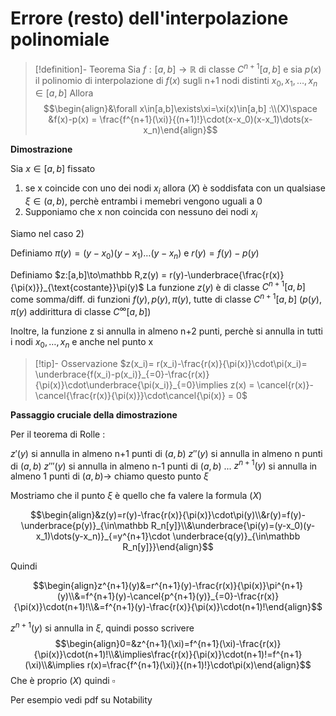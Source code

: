 # Errore (resto) dell'interpolazione polinomiale

>[!definition]-  Teorema
>Sia $f:[a,b]\to\mathbb R$ di classe $C^{n+1}[a,b]$ e sia $p(x)$ il polinomio di interpolazione di $f(x)$ sugli n+1 nodi distinti $x_0,x_1,\dots,x_n\in[a,b]$
>Allora 
>$$\begin{align}&\forall x\in[a,b]\exists\xi=\xi(x)\in[a,b] :\\(X)\space &f(x)-p(x) = \frac{f^{n+1}(\xi)}{(n+1)!}\cdot(x-x_0)(x-x_1)\dots(x-x_n)\end{align}$$

**Dimostrazione**

Sia $x\in[a,b]$ fissato

1) se x coincide con uno dei nodi $x_i$ allora $(X)$ è soddisfata con un qualsiase $\xi\in(a,b)$, perchè entrambi i memebri vengono uguali a 0
2) Supponiamo che x non coincida con nessuno dei nodi $x_i$

Siamo nel caso 2)

Definiamo $\pi(y) = (y-x_0)(y-x_1)\dots(y-x_n)$ e $r(y) = f(y)-p(y)$

Definiamo $z:[a,b]\to\mathbb R,z(y) = r(y)-\underbrace{\frac{r(x)}{\pi(x)}}_{\text{costante}}\pi(y)$
La funzione $z(y)$ è di classe $C^{n+1}[a,b]$ come somma/diff. di funzioni $f(y),p(y),\pi(y)$, tutte di classe $C^{n+1}[a,b]$ ($p(y),\pi(y)$ addirittura di classe $C^\infty[a,b]$)

Inoltre, la funzione z si annulla in almeno n+2 punti, perchè si annulla in tutti i nodi $x_0,\dots,x_n$ e anche nel punto x

>[!tip]- Osservazione
>$z(x_i)= r(x_i)-\frac{r(x)}{\pi(x)}\cdot\pi(x_i)= \underbrace{f(x_i)-p(x_i)}_{=0}-\frac{r(x)}{\pi(x)}\cdot\underbrace{\pi(x_i)}_{=0}\implies z(x) = \cancel{r(x)}-\cancel{\frac{r(x)}{\pi(x)}}\cdot\cancel{\pi(x)} = 0$

**Passaggio cruciale della dimostrazione**

Per il teorema di Rolle :

$z'(y)$ si annulla in almeno n+1 punti di $(a,b)$
$z''(y)$ si annulla in almeno n punti di $(a,b)$
$z'''(y)$ si annulla in almeno n-1 punti di $(a,b)$
...
$z^{n+1}(y)$ si annulla in almeno 1 punti di $(a,b)\to$ chiamo questo punto $\xi$

Mostriamo che il punto $\xi$ è quello che fa valere la formula $(X)$

$$\begin{align}&z(y)=r(y)-\frac{r(x)}{\pi(x)}\cdot\pi(y)\\&r(y)=f(y)-\underbrace{p(y)}_{\in\mathbb R_n[y]}\\&\underbrace{\pi(y)=(y-x_0)(y-x_1)\dots(y-x_n)}_{=y^{n+1}\cdot \underbrace{q(y)}_{\in\mathbb R_n[y]}}\end{align}$$

Quindi

$$\begin{align}z^{n+1}(y)&=r^{n+1}(y)-\frac{r(x)}{\pi(x)}\pi^{n+1}(y)\\&=f^{n+1}(y)-\cancel{p^{n+1}(y)}_{=0}-\frac{r(x)}{\pi(x)}\cdot(n+1)!\\&=f^{n+1}(y)-\frac{r(x)}{\pi(x)}\cdot(n+1)!\end{align}$$

$z^{n+1}(y)$ si annulla in $\xi$, quindi posso scrivere 
$$\begin{align}0=&z^{n+1}(\xi)=f^{n+1}(\xi)-\frac{r(x)}{\pi(x)}\cdot(n+1)!\\&\implies\frac{r(x)}{\pi(x)}\cdot(n+1)!=f^{n+1}(\xi)\\&\implies r(x)=\frac{f^{n+1}(\xi)}{(n+1)!}\cdot\pi(x)\end{align}$$
Che è proprio $(X)$ quindi $\square$

Per esempio vedi pdf su Notability
















